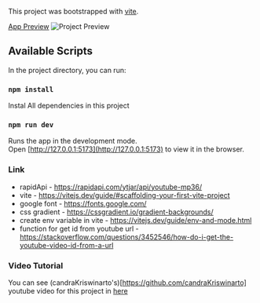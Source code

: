 This project was bootstrapped with [vite](https://vitejs.dev/guide/#scaffolding-your-first-vite-project).

<ins>App Preview</ins>
![Project Preview](https://www.erhanpolat.net/img/yt2mp3.png)

## Available Scripts

In the project directory, you can run:

### `npm install`

Instal All dependencies in this project

### `npm run dev`

Runs the app in the development mode.<br />
Open [http://127.0.0.1:5173](http://127.0.0.1:5173) to view it in the browser.

### Link

- rapidApi - https://rapidapi.com/ytjar/api/youtube-mp36/
- vite - https://vitejs.dev/guide/#scaffolding-your-first-vite-project
- google font - https://fonts.google.com/
- css gradient - https://cssgradient.io/gradient-backgrounds/
- create env variable in vite - https://vitejs.dev/guide/env-and-mode.html
- function for get id from youtube url - https://stackoverflow.com/questions/3452546/how-do-i-get-the-youtube-video-id-from-a-url

### Video Tutorial

You can see (candraKriswinarto's)[https://github.com/candraKriswinarto] youtube video for this project in [here](https://youtu.be/TFX19GQ8LMQ)

